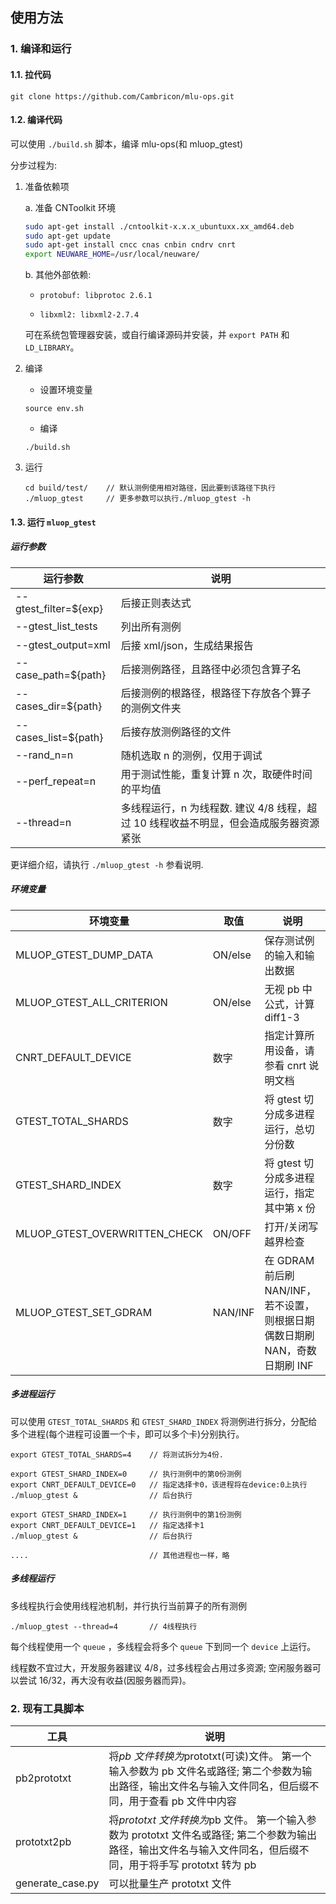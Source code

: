 ## 使用方法

### 1. 编译和运行

#### 1.1. 拉代码

```
git clone https://github.com/Cambricon/mlu-ops.git
```

#### 1.2. 编译代码

可以使用 `./build.sh` 脚本，编译 mlu-ops(和 mluop_gtest)

分步过程为:

1. 准备依赖项

   a. 准备 CNToolkit 环境

   ```sh
   sudo apt-get install ./cntoolkit-x.x.x_ubuntuxx.xx_amd64.deb
   sudo apt-get update
   sudo apt-get install cncc cnas cnbin cndrv cnrt
   export NEUWARE_HOME=/usr/local/neuware/
   ```

   b. 其他外部依赖:

   - `protobuf: libprotoc 2.6.1`

   - `libxml2: libxml2-2.7.4`

   可在系统包管理器安装，或自行编译源码并安装，并 `export PATH` 和 `LD_LIBRARY`。

2. 编译

   - 设置环境变量

   ```
   source env.sh
   ```

   - 编译

   ```
   ./build.sh
   ```

3. 运行

   ```
   cd build/test/    // 默认测例使用相对路径，因此要到该路径下执行
   ./mluop_gtest     // 更多参数可以执行./mluop_gtest -h
   ```

#### 1.3. 运行 `mluop_gtest`

##### 运行参数

| 运行参数              | 说明                                                                                   |
| --------------------- | -------------------------------------------------------------------------------------- |
| --gtest_filter=${exp} | 后接正则表达式                                                                         |
| --gtest_list_tests    | 列出所有测例                                                                           |
| --gtest_output=xml    | 后接 xml/json，生成结果报告                                                            |
| --case_path=${path}   | 后接测例路径，且路径中必须包含算子名                                                   |
| --cases_dir=${path}   | 后接测例的根路径，根路径下存放各个算子的测例文件夹                                     |
| --cases_list=${path}  | 后接存放测例路径的文件                                                                 |
| --rand_n=n            | 随机选取 n 的测例，仅用于调试                                                          |
| --perf_repeat=n       | 用于测试性能，重复计算 n 次，取硬件时间的平均值                                        |
| --thread=n            | 多线程运行，n 为线程数. 建议 4/8 线程，超过 10 线程收益不明显，但会造成服务器资源紧张  |

更详细介绍，请执行 `./mluop_gtest -h` 参看说明.

##### 环境变量

| 环境变量                      | 取值    | 说明                                                                        |
| ----------------------------- | ------- | --------------------------------------------------------------------------- |
| MLUOP_GTEST_DUMP_DATA         | ON/else | 保存测试例的输入和输出数据                                                  |
| MLUOP_GTEST_ALL_CRITERION     | ON/else | 无视 pb 中公式，计算 diff1-3                                                |
| CNRT_DEFAULT_DEVICE           | 数字    | 指定计算所用设备，请参看 cnrt 说明文档                                      |
| GTEST_TOTAL_SHARDS            | 数字    | 将 gtest 切分成多进程运行，总切分份数                                       |
| GTEST_SHARD_INDEX             | 数字    | 将 gtest 切分成多进程运行，指定其中第 x 份                                  |
| MLUOP_GTEST_OVERWRITTEN_CHECK | ON/OFF  | 打开/关闭写越界检查                                                         |
| MLUOP_GTEST_SET_GDRAM         | NAN/INF | 在 GDRAM 前后刷 NAN/INF，若不设置，则根据日期偶数日期刷 NAN，奇数日期刷 INF |

##### 多进程运行

可以使用 `GTEST_TOTAL_SHARDS` 和 `GTEST_SHARD_INDEX` 将测例进行拆分，分配给多个进程(每个进程可设置一个卡，即可以多个卡)分别执行。

```
export GTEST_TOTAL_SHARDS=4    // 将测试拆分为4份.

export GTEST_SHARD_INDEX=0     // 执行测例中的第0份测例
export CNRT_DEFAULT_DEVICE=0   // 指定选择卡0，该进程将在device:0上执行
./mluop_gtest &                // 后台执行

export GTEST_SHARD_INDEX=1     // 执行测例中的第1份测例
export CNRT_DEFAULT_DEVICE=1   // 指定选择卡1
./mluop_gtest &                // 后台执行

....                           // 其他进程也一样，略
```

##### 多线程运行

多线程执行会使用线程池机制，并行执行当前算子的所有测例

```
./mluop_gtest --thread=4       // 4线程执行
```

每个线程使用一个 `queue` ，多线程会将多个 `queue` 下到同一个 `device` 上运行。

线程数不宜过大，开发服务器建议 4/8，过多线程会占用过多资源; 空闲服务器可以尝试 16/32，再大没有收益(因服务器而异)。

### 2. 现有工具脚本

| 工具             | 说明                                                                                                                                                             |
| ---------------- | ---------------------------------------------------------------------------------------------------------------------------------------------------------------- |
| pb2prototxt      | 将*pb 文件转换为*prototxt(可读)文件。 第一个输入参数为 pb 文件名或路径; 第二个参数为输出路径，输出文件名与输入文件同名，但后缀不同，用于查看 pb 文件中内容       |
| prototxt2pb      | 将*prototxt 文件转换为*pb 文件。 第一个输入参数为 prototxt 文件名或路径; 第二个参数为输出路径，输出文件名与输入文件同名，但后缀不同，用于将手写 prototxt 转为 pb |
| generate_case.py | 可以批量生产 prototxt 文件                                                                                                                                       |
